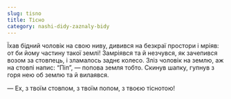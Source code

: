```yaml
---
slug: tisno
title: Тісно
category: nashi-didy-zaznaly-bidy
---
```

Їхав бідний чоловік на свою ниву, дивився на безкраї простори і мріяв: от би йому частину такої землі! Замріявся та й незчувся, як зачепився возом за
стовпець, і зламалось заднє колесо. Зліз чоловік на землю, аж на стовпі напис: “Піп”, — попова земля тобто. Скинув шапку, гупнув з горя нею об землю
та й вилаявся.

— Ех, з твоїм стовпом, з твоїм попом, з твоєю тіснотою!
